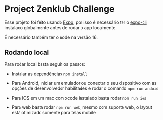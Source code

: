 # Project Zenklub Challenge
Esse projeto foi feito usando [Expo](https://expo.dev/), por isso é necessário ter o [expo-cli](https://docs.expo.dev/workflow/expo-cli/) instalado globalmente antes de rodar o app localmente.

É necessário também ter o node na versão 16.

## Rodando local
Para rodar local basta seguir os passos:

- Instalar as dependências ```npm install```

- Para Android, iniciar um emulador ou conectar o seu dispositivo com as opções de desenvolvedor habilitades e rodar o comando ```npm run andoid```
- Para IOS em um mac com xcode instalado basta rodar ```npm run ios```
- Para web basta rodar ```npm run web```, mesmo com suporte web, o layout está otimizado somente para telas mobile

